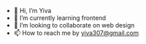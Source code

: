 - 👋 Hi, I’m Yiva
- 🌱 I’m currently learning frontend
- 💞️ I’m looking to collaborate on web design
- 📫 How to reach me by yiva307@gmail.com

<!--
**Yi-Hua/Yi-Hua** is a ✨ _special_ ✨ repository because its `README.md` (this file) appears on your GitHub profile.

Here are some ideas to get you started:

- 🔭 I’m currently working on ...
- 🌱 I’m currently learning ...
- 👯 I’m looking to collaborate on ...
- 🤔 I’m looking for help with ...
- 💬 Ask me about ...
- 📫 How to reach me: ...
- 😄 Pronouns: ...
- ⚡ Fun fact: ...

- 👋 Hi, I’m Yiva
- 👀 I’m interested in painting
- 🌱 I’m currently learning frontend
- 💞️ I’m looking to collaborate on web design
- 📫 How to reach me by yiva307@gmail.com

-->
